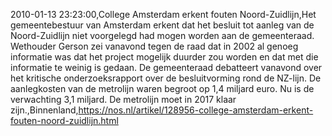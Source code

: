 2010-01-13 23:23:00,College Amsterdam erkent fouten Noord-Zuidlijn,Het gemeentebestuur van Amsterdam erkent dat het besluit tot aanleg van de Noord-Zuidlijn niet voorgelegd had mogen worden aan de gemeenteraad. Wethouder Gerson zei vanavond tegen de raad dat in 2002 al genoeg informatie was dat het project mogelijk duurder zou worden en dat met die informatie te weinig is gedaan. De gemeenteraad debatteert vanavond over het kritische onderzoeksrapport over de besluitvorming rond de NZ-lijn. De aanlegkosten van de metrolijn waren begroot op 1,4 miljard euro. Nu is de verwachting 3,1 miljard. De metrolijn moet in 2017 klaar zijn.,Binnenland,https://nos.nl/artikel/128956-college-amsterdam-erkent-fouten-noord-zuidlijn.html
